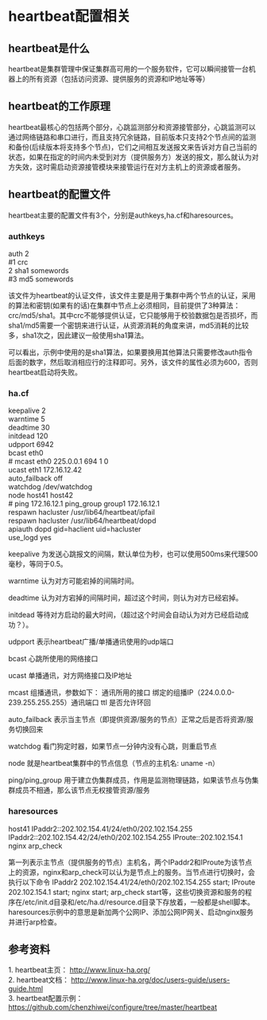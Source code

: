 # heartbeat配置相关

## heartbeat是什么
heartbeat是集群管理中保证集群高可用的一个服务软件，它可以瞬间接管一台机器上的所有资源（包括访问资源、提供服务的资源和IP地址等等）

## heartbeat的工作原理
heartbeat最核心的包括两个部分，心跳监测部分和资源接管部分，心跳监测可以通过网络链路和串口进行，而且支持冗余链路，目前版本只支持2个节点间的监测和备份(后续版本将支持多个节点)，它们之间相互发送报文来告诉对方自己当前的状态，如果在指定的时间内未受到对方（提供服务方）发送的报文，那么就认为对方失效，这时需启动资源接管模块来接管运行在对方主机上的资源或者服务。 

## heartbeat的配置文件
heartbeat主要的配置文件有3个，分别是authkeys,ha.cf和haresources。

### authkeys
auth 2  
\#1 crc  
2 sha1 somewords  
\#3 md5  somewords

该文件为heartbeat的认证文件，该文件主要是用于集群中两个节点的认证，采用的算法和密钥(如果有的话)在集群中节点上必须相同，目前提供了3种算法：crc/md5/sha1。其中crc不能够提供认证，它只能够用于校验数据包是否损坏，而sha1/md5需要一个密钥来进行认证，从资源消耗的角度来讲，md5消耗的比较多，sha1次之，因此建议一般使用sha1算法。

可以看出，示例中使用的是sha1算法，如果要换用其他算法只需要修改auth指令后面的数字，然后取消相应行的注释即可。另外，该文件的属性必须为600，否则heartbeat启动将失败。

### ha.cf
keepalive 2  
warntime 5  
deadtime 30  
initdead 120  
udpport 6942  
bcast eth0  
\# mcast eth0 225.0.0.1 694 1 0  
ucast eth1 172.16.12.42  
auto\_failback off  
watchdog /dev/watchdog  
node host41 host42  
\# ping 172.16.12.1
ping\_group group1 172.16.12.1  
respawn hacluster /usr/lib64/heartbeat/ipfail  
respawn hacluster /usr/lib64/heartbeat/dopd  
apiauth dopd gid=haclient uid=hacluster  
use\_logd yes

keepalive 为发送心跳报文的间隔，默认单位为秒，也可以使用500ms来代理500毫秒，等同于0.5。

warntime 认为对方可能宕掉的间隔时间。

deadtime 认为对方宕掉的间隔时间，超过这个时间，则认为对方已经宕掉。

initdead 等待对方启动的最大时间，（超过这个时间会自动认为对方已经启动成功？）。

udpport 表示heartbeat广播/单播通讯使用的udp端口

bcast 心跳所使用的网络接口

ucast 单播通讯，对方网络接口及IP地址

mcast 组播通讯，参数如下： 通讯所用的接口 绑定的组播IP（224.0.0.0-239.255.255.255）通讯端口 ttl 是否允许环回

auto\_failback 表示当主节点（即提供资源/服务的节点）正常之后是否将资源/服务切换回来

watchdog 看门狗定时器，如果节点一分钟内没有心跳，则重启节点

node 就是heartbeat集群中的节点信息（节点的主机名: uname -n）

ping/ping\_group 用于建立伪集群成员，作用是监测物理链路，如果该节点与伪集群成员不相通，那么该节点无权接管资源/服务

### haresources
host41 IPaddr2::202.102.154.41/24/eth0/202.102.154.255 IPaddr2::202.102.154.42/24/eth0/202.102.154.255 IProute::202.102.154.1 nginx arp\_check

第一列表示主节点（提供服务的节点）主机名，两个IPaddr2和IProute为该节点上的资源，nginx和arp\_check可以认为是节点上的服务。当节点进行切换时，会执行以下命令 IPaddr2 202.102.154.41/24/eth0/202.102.154.255 start; IProute 202.102.154.1 start; nginx start; arp\_check start等，这些切换资源和服务的程序在/etc/init.d目录和/etc/ha.d/resource.d目录下存放着，一般都是shell脚本。haresources示例中的意思是新加两个公网IP、添加公网IP网关、启动nginx服务并进行arp检查。

## 参考资料
1\. heartbeat主页： <http://www.linux-ha.org/>  
2\. heartbeat文档： <http://www.linux-ha.org/doc/users-guide/users-guide.html>  
3\. heartbeat配置示例： <https://github.com/chenzhiwei/configure/tree/master/heartbeat>

